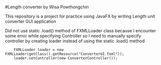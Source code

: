 #Length converter
by Wisa Powthongchin


This repository is a project for practice using JavaFX by writing Length unit converter GUI application


Did not use static .load() method of FXMLLoader class because I encounter some error while specifying Controller so I need to manually specify controller by creating loader instead of using the static .load() method

		FXMLLoader loader = new FXMLLoader(getClass().getResource("ConverterUI.fxml"));
		loader.setController(new ConverterController());

